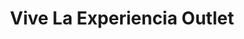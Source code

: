 ---
title: "Vive La Experiencia Outlet"
url: /san-francisco/vive-la-experiencia-outlet/
shop: ropa
---